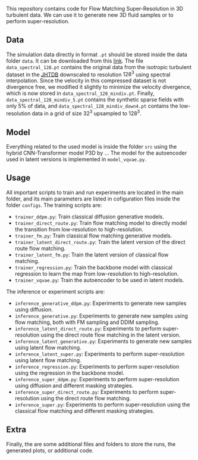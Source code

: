 This repository contains code for Flow Matching Super-Resolution in 3D turbulent data. We can use it to generate new 3D fluid samples or to perform super-resolution.

## Data

The simulation data directly in format `.pt` should be stored inside the data folder `data`. It can be downloaded from this [link](https://syncandshare.lrz.de/getlink/fiC6ZnSbgVPwsmpPE8mQqi/). The file `data_spectral_128.pt` contains the original data from the isotropic turbulent dataset in the [JHTDB](https://turbulence.pha.jhu.edu/Forced_isotropic_turbulence.aspx) downscaled to resolution $128^3$ using spectral interpolation. Since the velocity in this compressed dataset is not divergence free, we modified it slightly to minimize the velocity divergence, which is now stored in `data_spectral_128_mindiv.pt`. Finally, `data_spectral_128_mindiv_5.pt` contains the synthetic sparse fields with only 5% of data, and `data_spectral_128_mindiv_down4.pt` contains the low-resolution data in a grid of size $32^3$ upsampled to $128^3$. 

## Model

Everything related to the used model is inside the folder `src` using the hybrid CNN-Transformer model P3D by ... The model for the autoencoder used in latent versions is implemented in `model_vqvae.py`.

## Usage

All important scripts to train and run experiments are located in the main folder, and its main parameters are listed in cofiguration files inside the folder `configs`. The training scripts are:

- `trainer_ddpm.py`: Train classical diffusion generative models.
- `trainer_direct_route.py`: Train flow matching model to directly model the transition from low-resolution to high-resolution.
- `trainer_fm.py`: Train classical flow matching generative models.
- `trainer_latent_direct_route.py`: Train the latent version of the direct route flow matching.
- `trainer_latent_fm.py`: Train the latent version of classical flow matching.
- `trainer_regression.py`: Train the backbone model with classical regression to learn the map from low-resolution to high-resolution.
- `trainer_vqvae.py`: Train the autoencoder to be used in latent models.

The inference or experiment scripts are:
- `inference_generative_ddpm.py`: Experiments to generate new samples using diffusion.
- `inference_generative.py`: Experiments to generate new samples using flow matching, both with FM sampling and DDIM sampling.
- `inference_latent_direct_route.py`: Experiments to perform super-resolution using the direct route flow matching in the latent version.
- `inference_latent_generative.py`: Experiments to generate new samples using latent flow matching.
- `inference_latent_super.py`: Experiments to perform super-resolution using latent flow matching.
- `inference_regression.py`: Experiments to perform super-resolution using the regression in the backbone model.
- `inference_super_ddpm.py`: Experiments to perform super-resolution using diffusion and different masking strategies.
- `inference_super_direct_route.py`: Experiments to perform super-resolution using the direct route flow matching.
- `inference_super.py`: Experiments to perform super-resolution using the classical flow matching and different masking strategies.

## Extra

Finally, the are some additional files and folders to store the runs, the generated plots, or additional code.